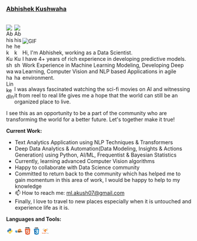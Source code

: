 ### [Abhishek Kushwaha](https://www.linkedin.com/in/akush07) 

<br/>

<a href="https://www.linkedin.com/in/akush07/">
  <img align="left" alt="Abhishek Kushwaha LinkedIn" width="22px" src="https://cdn.jsdelivr.net/npm/simple-icons@v3/icons/linkedin.svg" />
</a>
<a href="https://www.instagram.com/akush07/">
  <img align="left" alt="Abhishek Kushwaha" width="22px" src="https://cdn.jsdelivr.net/npm/simple-icons@v3/icons/instagram.svg" />
</a>




<br />
<br>
<img align="center" alt="GIF" src="https://media.giphy.com/media/pOEbLRT4SwD35IELiQ/giphy.gif" />  

Hi, I'm Abhishek, working as a Data Scientist. <br>
I have 4+ years of rich experience in developing predictive models.<br>
Work Experience in Machine Learning Modeling, Developing Deep Learning, Computer Vision and NLP based Applications in agile environment.

I was always fascinated watching the sci-fi movies on AI and witnessing it from reel to real life gives me a hope that the world can still be an organized place to live.

I see this as an opportunity to be a part of the community who are transforming the world for a better future. Let's together make it true!

**Current Work:**

- Text Analytics Application using NLP Techniques & Transformers
- Deep Data Analytics & Automation(Data Modeling, Insights & Actions Generation) using Python, AI/ML, Frequentist & Bayesian Statistics
- Currently, learning advanced Computer Vision algorithms 
- Happy to collaborate with Data Science community
- Committed to return back to the community which has helped me to gain momentum in this area of work, I would be happy to help to my knowledge
- 📫 How to reach me: ml.akush07@gmail.com
- Finally, I love to travel to new places especially when it is untouched and experience life as it is.

**Languages and Tools:**  

<code><img height="20" src="https://raw.githubusercontent.com/github/explore/80688e429a7d4ef2fca1e82350fe8e3517d3494d/topics/python/python.png"></code>
<code><img height="20" src="https://raw.githubusercontent.com/github/explore/80688e429a7d4ef2fca1e82350fe8e3517d3494d/topics/scikit-learn/scikit-learn.png"></code>
<code><img height="20" src="https://raw.githubusercontent.com/github/explore/80688e429a7d4ef2fca1e82350fe8e3517d3494d/topics/html/html.png"></code>
<code><img height="20" src="https://raw.githubusercontent.com/github/explore/80688e429a7d4ef2fca1e82350fe8e3517d3494d/topics/css/css.png"></code>
<code><img height="20" src="https://raw.githubusercontent.com/github/explore/80688e429a7d4ef2fca1e82350fe8e3517d3494d/topics/tensorflow/tensorflow.png"></code>

